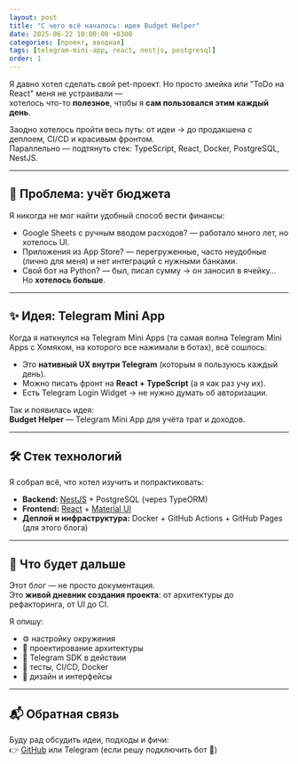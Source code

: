 ```yaml
---
layout: post
title: "С чего всё началось: идея Budget Helper"
date: 2025-06-22 10:00:00 +0300
categories: [проект, вводная]
tags: [telegram-mini-app, react, nestjs, postgresql]
order: 1
---
```


Я давно хотел сделать свой pet-проект. Но просто змейка или "ToDo на React" меня не устраивали —  
хотелось что-то **полезное**, чтобы я **сам пользовался этим каждый день**.

Заодно хотелось пройти весь путь: от идеи → до продакшена с деплоем, CI/CD и красивым фронтом.  
Параллельно — подтянуть стек: TypeScript, React, Docker, PostgreSQL, NestJS.

---

## 💸 Проблема: учёт бюджета

Я никогда не мог найти удобный способ вести финансы:

- Google Sheets с ручным вводом расходов? — работало много лет, но хотелось UI.
- Приложения из App Store? — перегруженные, часто неудобные (лично для меня) и нет интеграций с нужными банками.
- Свой бот на Python? — был, писал сумму → он заносил в ячейку… Но **хотелось больше**.

---

## ✨ Идея: Telegram Mini App

Когда я наткнулся на Telegram Mini Apps (та самая волна Telegram Mini Apps с Хомяком, на которого все нажимали в ботах), всё сошлось:

- Это **нативный UX внутри Telegram** (которым я пользуюсь каждый день).
- Можно писать фронт на **React + TypeScript** (а я как раз учу их).
- Есть Telegram Login Widget → не нужно думать об авторизации.

Так и появилась идея:  
**Budget Helper** — Telegram Mini App для учёта трат и доходов.

---

## 🛠️ Стек технологий

Я собрал всё, что хотел изучить и попрактиковать:

- **Backend:** [NestJS](https://nestjs.com/) + PostgreSQL (через TypeORM)
- **Frontend:** [React](https://react.dev/) + [Material UI](https://mui.com/)
- **Деплой и инфраструктура:** Docker + GitHub Actions + GitHub Pages (для этого блога)

---

## 📖 Что будет дальше

Этот блог — не просто документация.  
Это **живой дневник создания проекта**: от архитектуры до рефакторинга, от UI до CI.

Я опишу:
- ⚙️ настройку окружения
- 🧱 проектирование архитектуры
- 🤖 Telegram SDK в действии
- 🧪 тесты, CI/CD, Docker
- 🎨 дизайн и интерфейсы

---

## 📬 Обратная связь

Буду рад обсудить идеи, подходы и фичи:  
👉 [GitHub](https://github.com/Dimagious) или Telegram (если решу подключить бот 🤖)
